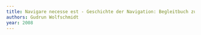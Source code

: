 ```yaml
---
title: Navigare necesse est - Geschichte der Navigation: Begleitbuch zur Ausstellung 2008/09 in Hamburg und Nürnberg
authors: Gudrun Wolfschmidt
year: 2008
---
```


